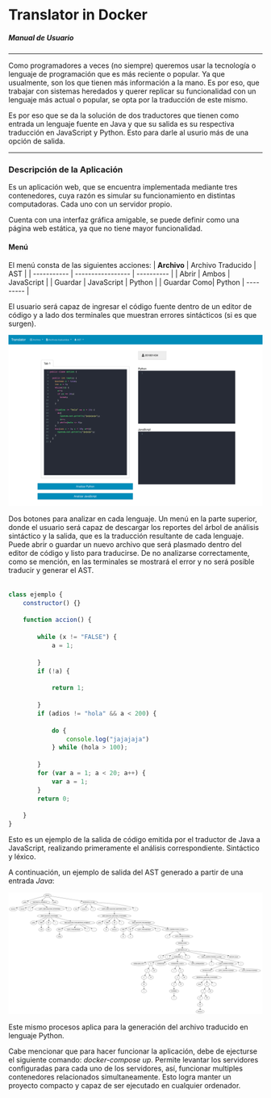 # Translator in Docker
##### Manual de Usuario
---

Como programadores a veces (no siempre) queremos usar la tecnología o lenguaje de programación que es más reciente o popular. Ya que usualmente, son los que tienen más información a la mano. Es por eso, que trabajar con sistemas heredados y querer replicar su funcionalidad con un lenguaje más actual o popular, se opta por la traducción de este mismo.

Es por eso que se da la solución de dos traductores que tienen como entrada un lenguaje fuente en Java y que su salida es su respectiva traducción en JavaScript y Python. Esto para darle al usurio más de una opción de salida.

---

### Descripción de la Aplicación 
Es un aplicación web, que se encuentra implementada mediante tres contenedores, cuya razón es simular su funcionamiento en distintas computadoras. Cada uno con un servidor propio.



Cuenta con una interfaz gráfica amigable, se puede definir como una página web estática, ya que no tiene mayor funcionalidad. 

#### Menú
El menú consta de las siguientes acciones:
|  **Archivo**    | Archivo Traducido |  AST        |
| ----------- | ----------------- | ----------  |
| Abrir       |     Ambos         |  JavaScript |
| Guardar     |   JavaScript      |  Python     |
| Guardar Como|     Python        |  ---------  | 

El usuario será capaz de ingresar el código fuente dentro de un editor de código y a lado dos terminales que muestran errores sintácticos (si es que surgen).

![main page](./Screenshots/main.png "Aplicación web")

Dos botones para analizar en cada lenguaje. Un menú en la parte superior, donde el usuario será capaz de descargar los reportes del árbol de análisis sintáctico y la salida, que es la traducción resultante de cada lenguaje. Puede abrir o guardar un nuevo archivo que será plasmado dentro del editor de código y listo para traducirse. De no analizarse correctamente, como se mención, en las terminales se mostrará el error y no será posible traducir y generar el AST.

```JavaScript

class ejemplo {
    constructor() {}

    function accion() {

        while (x != "FALSE") {
            a = 1;

        }
        if (!a) {

            return 1;

        }
        if (adios != "hola" && a < 200) {

            do {
                console.log("jajajaja")
            } while (hola > 100);

        }
        for (var a = 1; a < 20; a++) {
            var a = 1;
        }
        return 0;

    }
}
```

Esto es un ejemplo de la salida de código emitida por el traductor de Java a JavaScript, realizando primeramente el análisis correspondiente. Sintáctico y léxico.

A continuación, un ejemplo de salida del AST generado a partir de una entrada *Java*:

![AST](./Screenshots/ast.png "AST Generado")


Este mismo procesos aplica para la generación del archivo traducido en lenguaje Python.

Cabe mencionar que para hacer funcionar la aplicación, debe de ejecturse el siguiente comando: *docker-compose up*. Permite levantar los servidores configuradas para cada uno de los servidores, así, funcionar multiples contenedores relacionados simultaneamente. Esto logra manter un proyecto compacto y capaz de ser ejecutado en cualquier ordenador.

